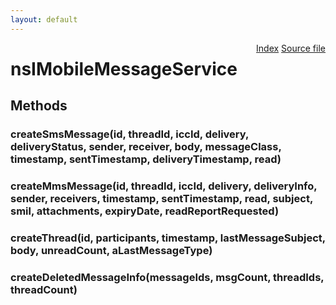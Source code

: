 ```yaml
---
layout: default
---
```

<div class='links' style='float:right'><a href="../index.html">Index</a>
<a href="http://dxr.mozilla.org/mozilla-central/source/dom/mobilemessage/interfaces/nsIMobileMessageService.idl">Source file</a>
</div>

# nsIMobileMessageService #

## Methods ##

### createSmsMessage(id, threadId, iccId, delivery, deliveryStatus, sender, receiver, body, messageClass, timestamp, sentTimestamp, deliveryTimestamp, read) ###

### createMmsMessage(id, threadId, iccId, delivery, deliveryInfo, sender, receivers, timestamp, sentTimestamp, read, subject, smil, attachments, expiryDate, readReportRequested) ###

### createThread(id, participants, timestamp, lastMessageSubject, body, unreadCount, aLastMessageType) ###

### createDeletedMessageInfo(messageIds, msgCount, threadIds, threadCount) ###
